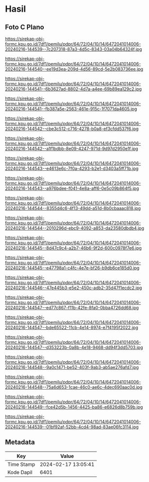 # Hasil

## Foto C Plano

https://sirekap-obj-formc.kpu.go.id/7df1/pemilu/pdpr/64/72/04/10/14/6472041014006-20240216-144539--7c207318-87a3-4d5c-8343-03a04b64324f.jpg

https://sirekap-obj-formc.kpu.go.id/7df1/pemilu/pdpr/64/72/04/10/14/6472041014006-20240216-144540--ee19d3ea-209d-4d56-89cd-5e2b083736ee.jpg

https://sirekap-obj-formc.kpu.go.id/7df1/pemilu/pdpr/64/72/04/10/14/6472041014006-20240216-144541--6b3627ad-8802-4d7a-a4ee-69b89ea129c2.jpg

https://sirekap-obj-formc.kpu.go.id/7df1/pemilu/pdpr/64/72/04/10/14/6472041014006-20240216-144541--fb387a5e-2563-461e-915c-1f7071da4605.jpg

https://sirekap-obj-formc.kpu.go.id/7df1/pemilu/pdpr/64/72/04/10/14/6472041014006-20240216-144542--cbe3c512-c716-4278-b0a8-ef3cfdd537f6.jpg

https://sirekap-obj-formc.kpu.go.id/7df1/pemilu/pdpr/64/72/04/10/14/6472041014006-20240216-144542--a1f1bdbb-8e09-4247-971d-9d97d2950e1f.jpg

https://sirekap-obj-formc.kpu.go.id/7df1/pemilu/pdpr/64/72/04/10/14/6472041014006-20240216-144543--e4613e6c-7f0a-4293-b2e1-d3403a5ff71b.jpg

https://sirekap-obj-formc.kpu.go.id/7df1/pemilu/pdpr/64/72/04/10/14/6472041014006-20240216-144543--a976bdee-f041-4e8a-aff6-0e5c09b864f5.jpg

https://sirekap-obj-formc.kpu.go.id/7df1/pemilu/pdpr/64/72/04/10/14/6472041014006-20240216-144544--8355d4c6-4f13-49dd-a51d-8b0cbaaac818.jpg

https://sirekap-obj-formc.kpu.go.id/7df1/pemilu/pdpr/64/72/04/10/14/6472041014006-20240216-144544--2010296d-ebc9-4092-a853-da23580dbdb4.jpg

https://sirekap-obj-formc.kpu.go.id/7df1/pemilu/pdpr/64/72/04/10/14/6472041014006-20240216-144545--8d47c9c4-a2b7-46b6-9f2d-600c0978f7e6.jpg

https://sirekap-obj-formc.kpu.go.id/7df1/pemilu/pdpr/64/72/04/10/14/6472041014006-20240216-144545--e47798a1-c4fc-4e7e-bf26-b9db6ce185d0.jpg

https://sirekap-obj-formc.kpu.go.id/7df1/pemilu/pdpr/64/72/04/10/14/6472041014006-20240216-144546--47e445b3-e5e2-450c-adb2-35d47f1ecdc2.jpg

https://sirekap-obj-formc.kpu.go.id/7df1/pemilu/pdpr/64/72/04/10/14/6472041014006-20240216-144547--ed77c867-f11b-42fe-8fa0-0bba4726dd68.jpg

https://sirekap-obj-formc.kpu.go.id/7df1/pemilu/pdpr/64/72/04/10/14/6472041014006-20240216-144547--bde65522-11cb-4e14-8974-e7f4195f2022.jpg

https://sirekap-obj-formc.kpu.go.id/7df1/pemilu/pdpr/64/72/04/10/14/6472041014006-20240216-144547--d353223b-0a8b-4e18-9468-dd94f3dd5703.jpg

https://sirekap-obj-formc.kpu.go.id/7df1/pemilu/pdpr/64/72/04/10/14/6472041014006-20240216-144548--9a0c1471-be52-403f-9ab3-ab5ae276afd7.jpg

https://sirekap-obj-formc.kpu.go.id/7df1/pemilu/pdpr/64/72/04/10/14/6472041014006-20240216-144548--75a6d653-1cae-46c0-ae6c-4dec690aac0d.jpg

https://sirekap-obj-formc.kpu.go.id/7df1/pemilu/pdpr/64/72/04/10/14/6472041014006-20240216-144549--fce42d5b-1456-4425-ba86-e6826d8b759b.jpg

https://sirekap-obj-formc.kpu.go.id/7df1/pemilu/pdpr/64/72/04/10/14/6472041014006-20240216-144539--01bf92af-52bb-4cd4-98ad-83ae06fc3114.jpg


## Metadata

| Key        | Value               |
| ---------- | ------------------- |
| Time Stamp | 2024-02-17 13:05:41 |
| Kode Dapil | 6401                |



